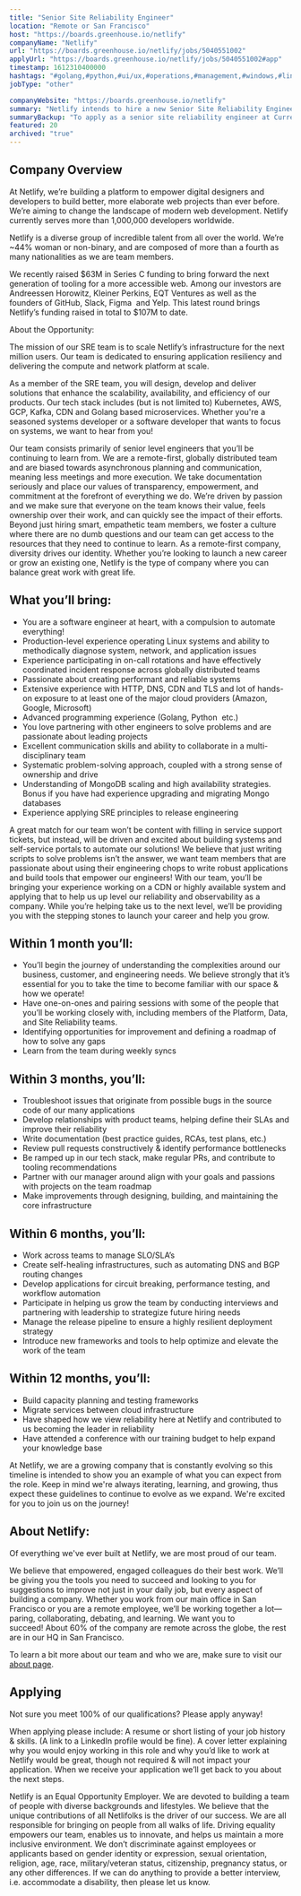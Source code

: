 ```yaml
---
title: "Senior Site Reliability Engineer"
location: "Remote or San Francisco"
host: "https://boards.greenhouse.io/netlify"
companyName: "Netlify"
url: "https://boards.greenhouse.io/netlify/jobs/5040551002"
applyUrl: "https://boards.greenhouse.io/netlify/jobs/5040551002#app"
timestamp: 1612310400000
hashtags: "#golang,#python,#ui/ux,#operations,#management,#windows,#linux,#kubernetes,#aws,#googlecloud"
jobType: "other"

companyWebsite: "https://boards.greenhouse.io/netlify"
summary: "Netlify intends to hire a new Senior Site Reliability Engineer. If you have extensive experience with HTTP, DNS, CDN and TLS and lot of hands-on exposure to at least one of the major cloud providers, consider applying."
summaryBackup: "To apply as a senior site reliability engineer at Current Job Openings at Netlify, you preferably need to have some knowledge of: #golang, #ui/ux, #python."
featured: 20
archived: "true"
---
```


## Company Overview

At Netlify, we’re building a platform to empower digital designers and developers to build better, more elaborate web projects than ever before. We’re aiming to change the landscape of modern web development. Netlify currently serves more than 1,000,000 developers worldwide.

Netlify is a diverse group of incredible talent from all over the world. We’re ~44% woman or non-binary, and are composed of more than a fourth as many nationalities as we are team members.

We recently raised $63M in Series C funding to bring forward the next generation of tooling for a more accessible web. Among our investors are Andreessen Horowitz, Kleiner Perkins, EQT Ventures as well as the founders of GitHub, Slack, Figma  and Yelp. This latest round brings Netlify’s funding raised in total to $107M to date.

About the Opportunity:

The mission of our SRE team is to scale Netlify’s infrastructure for the next million users. Our team is dedicated to ensuring application resiliency and delivering the compute and network platform at scale. 

As a member of the SRE team, you will design, develop and deliver solutions that enhance the scalability, availability, and efficiency of our products. Our tech stack includes (but is not limited to) Kubernetes, AWS, GCP, Kafka, CDN and Golang based microservices. Whether you're a seasoned systems developer or a software developer that wants to focus on systems, we want to hear from you!

Our team consists primarily of senior level engineers that you’ll be continuing to learn from. We are a remote-first, globally distributed team and are biased towards asynchronous planning and communication, meaning less meetings and more execution. We take documentation seriously and place our values of transparency, empowerment, and commitment at the forefront of everything we do. We’re driven by passion and we make sure that everyone on the team knows their value, feels ownership over their work, and can quickly see the impact of their efforts. Beyond just hiring smart, empathetic team members, we foster a culture where there are no dumb questions and our team can get access to the resources that they need to continue to learn. As a remote-first company, diversity drives our identity. Whether you’re looking to launch a new career or grow an existing one, Netlify is the type of company where you can balance great work with great life.

## What you’ll bring: 

*   You are a software engineer at heart, with a compulsion to automate everything! 
*   Production-level experience operating Linux systems and ability to methodically diagnose system, network, and application issues
*   Experience participating in on-call rotations and have effectively coordinated incident response across globally distributed teams 
*   Passionate about creating performant and reliable systems
*   Extensive experience with HTTP, DNS, CDN and TLS and lot of hands-on exposure to at least one of the major cloud providers (Amazon, Google, Microsoft)
*   Advanced programming experience (Golang, Python  etc.)
*   You love partnering with other engineers to solve problems and are passionate about leading projects 
*   Excellent communication skills and ability to collaborate in a multi-disciplinary team 
*   Systematic problem-solving approach, coupled with a strong sense of ownership and drive
*   Understanding of MongoDB scaling and high availability strategies. Bonus if you have had experience upgrading and migrating Mongo databases
*   Experience applying SRE principles to release engineering 

A great match for our team won’t be content with filling in service support tickets, but instead, will be driven and excited about building systems and self-service portals to automate our solutions! We believe that just writing scripts to solve problems isn’t the answer, we want team members that are passionate about using their engineering chops to write robust applications and build tools that empower our engineers! With our team, you’ll be bringing your experience working on a CDN or highly available system and applying that to help us up level our reliability and observability as a company. While you’re helping take us to the next level, we’ll be providing you with the stepping stones to launch your career and help you grow. 

## Within 1 month you’ll: 

*   You’ll begin the journey of understanding the complexities around our business, customer, and engineering needs. We believe strongly that it’s essential for you to take the time to become familiar with our space & how we operate! 
*   Have one-on-ones and pairing sessions with some of the people that you’ll be working closely with, including members of the Platform, Data, and Site Reliability teams. 
*   Identifying opportunities for improvement and defining a roadmap of how to solve any gaps 
*   Learn from the team during weekly syncs 

## Within 3 months, you’ll: 

*   Troubleshoot issues that originate from possible bugs in the source code of our many applications
*   Develop relationships with product teams, helping define their SLAs and improve their reliability
*   Write documentation (best practice guides, RCAs, test plans, etc.)
*   Review pull requests constructively & identify performance bottlenecks
*   Be ramped up in our tech stack, make regular PRs, and contribute to tooling recommendations
*   Partner with our manager around align with your goals and passions with projects on the team roadmap
*   Make improvements through designing, building, and maintaining the core infrastructure

## Within 6 months, you’ll: 

*   Work across teams to manage SLO/SLA’s
*   Create self-healing infrastructures, such as automating DNS and BGP routing changes
*   Develop applications for circuit breaking, performance testing, and workflow automation
*   Participate in helping us grow the team by conducting interviews and partnering with leadership to strategize future hiring needs 
*   Manage the release pipeline to ensure a highly resilient deployment strategy
*   Introduce new frameworks and tools to help optimize and elevate the work of the team

## Within 12 months, you’ll:

*   Build capacity planning and testing frameworks
*   Migrate services between cloud infrastructure
*   Have shaped how we view reliability here at Netlify and contributed to us becoming the leader in reliability 
*   Have attended a conference with our training budget to help expand your knowledge base

At Netlify, we are a growing company that is constantly evolving so this timeline is intended to show you an example of what you can expect from the role. Keep in mind we're always iterating, learning, and growing, thus expect these guidelines to continue to evolve as we expand. We're excited for you to join us on the journey!

## About Netlify: 

Of everything we've ever built at Netlify, we are most proud of our team.

We believe that empowered, engaged colleagues do their best work. We’ll be giving you the tools you need to succeed and looking to you for suggestions to improve not just in your daily job, but every aspect of building a company. Whether you work from our main office in San Francisco or you are a remote employee, we’ll be working together a lot—paring, collaborating, debating, and learning. We want you to succeed! About 60% of the company are remote across the globe, the rest are in our HQ in San Francisco.

To learn a bit more about our team and who we are, make sure to visit our [about page](http://netlify.com/about).

## Applying

Not sure you meet 100% of our qualifications? Please apply anyway!

When applying please include: A resume or short listing of your job history & skills. (A link to a LinkedIn profile would be fine). A cover letter explaining why you would enjoy working in this role and why you’d like to work at Netlify would be great, though not required & will not impact your application. When we receive your application we’ll get back to you about the next steps.

Netlify is an Equal Opportunity Employer. We are devoted to building a team of people with diverse backgrounds and lifestyles. We believe that the unique contributions of all Netlifolks is the driver of our success. We are all responsible for bringing on people from all walks of life. Driving equality empowers our team, enables us to innovate, and helps us maintain a more inclusive environment. We don’t discriminate against employees or applicants based on gender identity or expression, sexual orientation, religion, age, race, military/veteran status, citizenship, pregnancy status, or any other differences. If we can do anything to provide a better interview, i.e. accommodate a disability, then please let us know.
